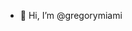 - 👋 Hi, I’m @gregorymiami

<!---
gregorymiami/gregorymiami is a ✨ special ✨ repository because its `README.md` (this file) appears on your GitHub profile.
You can click the Preview link to take a look at your changes.
--->
